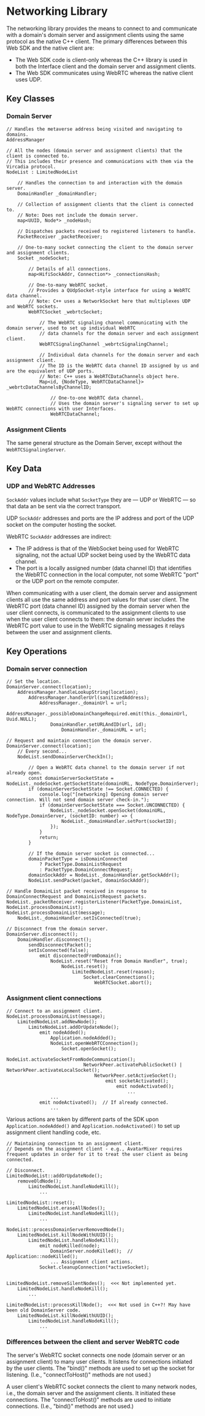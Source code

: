# Networking Library

The networking library provides the means to connect to and communicate with a domain's domain server and assignment clients
using the same protocol as the native C++ client. The primary differences between this Web SDK and the native client are:
- The Web SDK code is client-only whereas the C++ library is used in both the Interface client and the domain server and assignment clients.
- The Web SDK communicates using WebRTC whereas the native client uses UDP.

## Key Classes

### Domain Server

```
// Handles the metaverse address being visited and navigating to domains.
AddressManager
```
```
// All the nodes (domain server and assignment clients) that the client is connected to.
// This includes their presence and communications with them via the Vircadia protocol.
NodeList : LimitedNodeList

    // Handles the connection to and interaction with the domain server.
    DomainHandler _domainHandler;

    // Collection of assignment clients that the client is connected to.
    // Note: Does not include the domain server.
    map<UUID, Node*> _nodeHash;

    // Dispatches packets received to registered listeners to handle.
    PacketReceiver _packetReceiver;

    // One-to-many socket connecting the client to the domain server and assignment clients.
    Socket _nodeSocket;

        // Details of all connections.
        map<HifiSockAddr, Connection*> _connectionsHash;

        // One-to-many WebRTC socket.
        // Provides a QUdpSocket-style interface for using a WebRTC data channel.
        // Note: C++ uses a NetworkSocket here that multiplexes UDP and WebRTC sockets.
        WebRTCSocket _webrtcSocket;

            // The WebRTC signaling channel communicating with the domain server, used to set up individual WebRTC
            // data channels for the domain server and each assignment client.
            WebRTCSignalingChannel _webrtcSignalingChannel;

            // Individual data channels for the domain server and each assignment client.
            // The ID is the WebRTC data channel ID assigned by us and are the equivalent of UDP ports.
            // Note: C++ uses a WebRTCDataChannels object here.
            Map<id, {NodeType, WebRTCDataChannel}> _webrtcDataChannelsByChannelID;

                // One-to-one WebRTC data channel.
                // Uses the domain server's signaling server to set up WebRTC connections with user Interfaces.
                WebRTCDataChannel;

```

### Assignment Clients

The same general structure as the Domain Server, except without the `WebRTCSignalingServer`.



## Key Data

### UDP and WebRTC Addresses

`SockAddr` values include what `SocketType` they are — UDP or WebRTC — so that data an be sent via the correct transport.

UDP `SockAddr` addresses and ports are the IP address and port of the UDP socket on the computer hosting the socket.

WebRTC `SockAddr` addresses are indirect:
- The IP address is that of the WebSocket being used for WebRTC signaling, not the actual UDP socket being used by the WebRTC data channel.
- The port is a locally assigned number (data channel ID) that identifies the WebRTC connection in the local computer, not some WebRTC "port" or the UDP port on the remote computer.

When communicating with a user client, the domain server and assignment clients all use the same address and port values for that user client. The WebRTC port (data channel ID) assigned by the domain server when the user client connects, is communicated to the assignment clients to use when the user client connects to them: the domain server includes the WebRTC port value to use in the WebRTC signaling messages it relays between the user and assignment clients.



## Key Operations

### Domain server connection

```
// Set the location.
DomainServer.connect(location);
    AddressManager.handleLookupString(location);
        AddressManager.handlerUrl(sanitizedAddress);
            AddressManager._domainUrl = url;
            AddressManager._possibleDomainChangeRequired.emit(this._domainUrl, Uuid.NULL);
                DomainHandler.setURLAndID(url, id);
                    DomainHandler._domainURL = url;
```
```
// Request and maintain connection the domain server.
DomainServer.connect(location);
    // Every second...
    NodeList.sendDomainServerCheckIn();

        // Open a WebRTC data channel to the domain server if not already open.
        const domainServerSocketState = NodeList._nodeSocket.getSocketState(domainURL, NodeType.DomainServer);
        if (domainServerSocketState !== Socket.CONNECTED) {
            console.log("[networking] Opening domain server connection. Will not send domain server check-in.");
            if (domainServerSocketState === Socket.UNCONNECTED) {
                NodeList._nodeSocket.openSocket(domainURL, NodeType.DomainServer, (socketID: number) => {
                    NodeList._domainHandler.setPort(socketID);
                });
            }
            return;
        }

        // If the domain server socket is connected...
        domainPacketType = isDomainConnected
            ? PacketType.DomainListRequest
            : PacketType.DomainConnectRequest;
        domainSockAddr = NodeList._domainHandler.getSockAddr();
        NodeList.sendPacket(packet, domainSockAddr);
```
```
// Handle DomainList packet received in response to DomainConnectRequest and DomainListRequest packets.
NodeList._packetReceiver.registerListener(PacketType.DomainList, NodeList.processDomainList);
NodeList.processDomainList(message);
    NodeList._domainHandler.setIsConnected(true);
```
```
// Disconnect from the domain server.
DomainServer.disconnect();
    DomainHandler.disconnect();
        sendDisconnectPacket();
        setIsConnected(false);
            emit disconnectedFromDomain();
                NodeList.reset("Reset from Domain Handler", true);
                    NodeList.reset();
                        LimitedNodeList.reset(reason);
                            Socket.clearConnections();
                                WebRTCSocket.abort();
```

### Assignment client connections

```
// Connect to an assignment client.
NodeList.processDomainList(message);
    LimitedNodeList.addNewNode();
        LimiteNodeList.addOrUpdateNode();
            emit nodeAdded();
                Application.nodeAdded();
                NodeList.openWebRTCConnection();
                    Socket.openSocket();
                        NodeList.activateSocketFromNodeCommunication();
                            NetworkPeer.activatePublicSocket() | NetworkPeer.activateLocalSocket();
                                NetworkPeer.setActiveSocket();
                                    emit socketActivated();
                                        emit nodeActivated();
                                            ...
                ...
            emit nodeActivated();  // If already connected.
                ...
```
Various actions are taken by different parts of the SDK upon `Application.nodeAdded()` and `Application.nodeActivated()`
to set up assignment client handling code, etc.

```
// Maintaining connection to an assignment client.
// Depends on the assignment client - e.g., AvatarMixer requires frequent updates in order for it to treat the user client as being connected.
```

```
// Disconnect.
LimitedNodeList::addOrUpdateNode();
    removeOldNode();
        LimitedNodeList.handleNodeKill();
            ...

LimitedNodeList::reset();
    LimitedNodeList.eraseAllNodes();
        LimitedNodeList.handleNodeKill();
            ...

NodeList::processDomainServerRemovedNode();
    LimitedNodeList.killNodeWithUUID();
        LimitedNodeList.handleNodeKill();
            emit nodeKilled(node);
                DomainServer.nodeKilled();  // Application::nodeKilled();
                ... Assignment client actions.
            Socket.cleanupConnection(*activeSocket);


LimitedNodeList.removeSilentNodes();  <<< Not implemented yet.
    LimitedNodeList.handleNodeKill();
        ...

LimitedNodeList::processKillNode();  <<< Not used in C++?! May have been old DomainServer code.
    LimitedNodeList.killNodeWithUUID();
        LimitedNodeList.handleNodeKill();
            ...
```


### Differences between the client and server WebRTC code

The server's WebRTC socket connects one node (domain server or an assignment client) to many user clients.
It listens for connections initiated by the user clients.
The "bind()" methods are used to set up the socket for listening. (I.e., "connectToHost()" methods are not used.)

A user client's WebRTC socket connects the client to many network nodes, i.e., the domain server and the assignment clients.
It initiated these connections.
The "connectToHost()" methods are used to initiate connections. (I.e., "bind()" methods are not used.)
